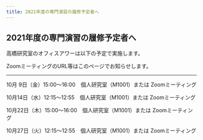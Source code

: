 ```yaml
---
title: 2021年度の専門演習の履修予定者へ
---
```

<h2 class="mt-3 mb-5">2021年度の専門演習の履修予定者へ</h2>

高橋研究室のオフィスアワーは以下の予定で実施します。

ZoomミーティングのURL等はこのページでお知らせします。

---

10月 9日（金）15:00～16:00　個人研究室（M1001）または Zoomミーティング

10月14日（水）12:15～12:55　個人研究室（M1001）または Zoomミーティング

10月22日（木）15:00～16:00　個人研究室（M1001）または Zoomミーティング

10月27日（火）12:15～12:55　個人研究室（M1001）または Zoomミーティング
